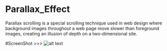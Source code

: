 # Parallax_Effect
Parallax scrolling is a special scrolling technique used in web design where background images throughout a web page move slower than foreground images, creating an illusion of depth on a two-dimensional site.

#ScreenShot >>>
![alt text](https://github.com/AhsanParadise/Parallax_Effect/blob/master/ScreenShot.jpg?raw=true)
